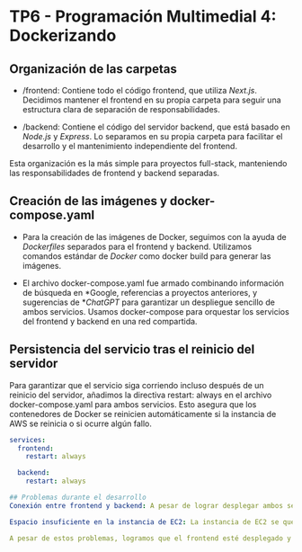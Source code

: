 # TP6 - Programación Multimedial 4: Dockerizando

## Organización de las carpetas

- /frontend: Contiene todo el código frontend, que utiliza *Next.js*. Decidimos mantener el frontend en su propia carpeta para seguir una estructura clara de separación de responsabilidades.
  
- /backend: Contiene el código del servidor backend, que está basado en *Node.js* y *Express*. Lo separamos en su propia carpeta para facilitar el desarrollo y el mantenimiento independiente del frontend.

Esta organización es la más simple para proyectos full-stack, manteniendo las responsabilidades de frontend y backend separadas.

## Creación de las imágenes y docker-compose.yaml

- Para la creación de las imágenes de Docker, seguimos con la ayuda de *Dockerfiles* separados para el frontend y backend. Utilizamos comandos estándar de *Docker* como docker build para generar las imágenes.
  
- El archivo docker-compose.yaml fue armado combinando información de búsqueda en *Google, referencias a proyectos anteriores, y sugerencias de **ChatGPT* para garantizar un despliegue sencillo de ambos servicios. Usamos docker-compose para orquestar los servicios del frontend y backend en una red compartida.

## Persistencia del servicio tras el reinicio del servidor

Para garantizar que el servicio siga corriendo incluso después de un reinicio del servidor, añadimos la directiva restart: always en el archivo docker-compose.yaml para ambos servicios. Esto asegura que los contenedores de Docker se reinicien automáticamente si la instancia de AWS se reinicia o si ocurre algún fallo.

```yaml
services:
  frontend:
    restart: always

  backend:
    restart: always

## Problemas durante el desarrollo
Conexión entre frontend y backend: A pesar de lograr desplegar ambos servicios, nunca pudimos hacer que el frontend se comunique correctamente con el backend. Intentamos diferentes configuraciones en Docker Compose y ajustes de rutas, pero el frontend no lograba conectarse al backend, lo que resultaba en errores 404 o problemas de conexión. Esto afectó la funcionalidad completa de la aplicación.

Espacio insuficiente en la instancia de EC2: La instancia de EC2 se quedaba sin espacio constantemente. Intentamos liberar espacio eliminando imágenes de Docker con el comando docker system prune, pero el problema persistió. Este inconveniente hizo que los builds fallaran regularmente, complicando las pruebas y el despliegue del proyecto.

A pesar de estos problemas, logramos que el frontend esté desplegado y accesible =) , pero el backend nunca se conectó correctamente =( .